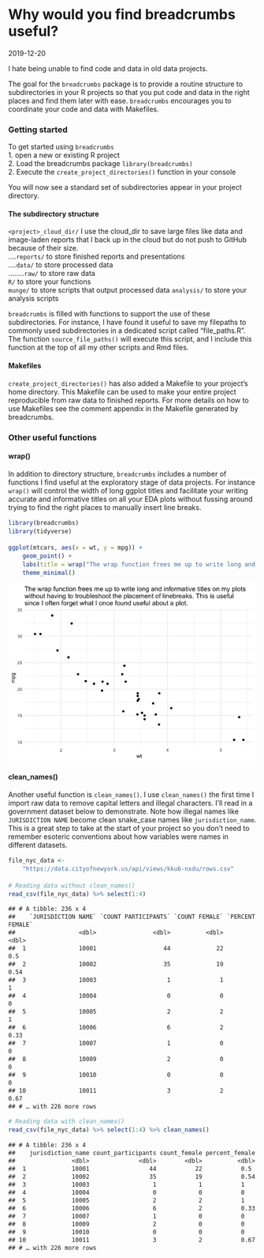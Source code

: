 Why would you find breadcrumbs useful?
================
2019-12-20

I hate being unable to find code and data in old data projects.

The goal for the `breadcrumbs` package is to provide a routine structure
to subdirectories in your R projects so that you put code and data in
the right places and find them later with ease. `breadcrumbs` encourages
you to coordinate your code and data with Makefiles.

### Getting started

To get started using `breadcrumbs`  
1\. open a new or existing R project  
2\. Load the breadcrumbs package `library(breadcrumbs)`  
2\. Execute the `create_project_directories()` function in your console

You will now see a standard set of subdirectories appear in your project
directory.

#### The subdirectory structure

`<project>_cloud_dir/` I use the cloud\_dir to save large files like
data and image-laden reports that I back up in the cloud but do not push
to GitHub because of their size.  
….`reports/` to store finished reports and presentations  
….`data/` to store processed data  
……..`raw/` to store raw data  
`R/` to store your functions  
`munge/` to store scripts that output processed data `analysis/` to
store your analysis scripts

`breadcrumbs` is filled with functions to support the use of these
subdirectories. For instance, I have found it useful to save my
filepaths to commonly used subdirectories in a dedicated script called
“file\_paths.R”. The function `source_file_paths()` will execute this
script, and I include this function at the top of all my other scripts
and Rmd files.

#### Makefiles

`create_project_directories()` has also added a Makefile to your
project’s home directory. This Makefile can be used to make your
entire project reproducible from raw data to finished reports. For more
details on how to use Makefiles see the comment appendix in the Makefile
generated by breadcrumbs.

### Other useful functions

#### wrap()

In addition to directory structure, `breadcrumbs` includes a number of
functions I find useful at the exploratory stage of data projects. For
instance `wrap()` will control the width of long ggplot titles and
facilitate your writing accurate and informative titles on all your EDA
plots without fussing around trying to find the right places to manually
insert line breaks.

``` r
library(breadcrumbs)
library(tidyverse)

ggplot(mtcars, aes(x = wt, y = mpg)) + 
    geom_point() + 
    labs(title = wrap("The wrap function frees me up to write long and informative titles on my plots without having to troubleshoot the placement of linebreaks. This is useful since I often forget what I once found useful about a plot.", 80)) + 
    theme_minimal()
```

![](README_files/figure-gfm/unnamed-chunk-1-1.png)<!-- -->

#### clean\_names()

Another useful function is `clean_names()`. I use `clean_names()` the
first time I import raw data to remove capital letters and illegal
characters. I’ll read in a government dataset below to demonstrate. Note
how illegal names like `JURISDICTION NAME` become clean snake\_case
names like `jurisdiction_name`. This is a great step to take at the
start of your project so you don’t need to remember esoteric conventions
about how variables were names in different datasets.

``` r
file_nyc_data <- 
    "https://data.cityofnewyork.us/api/views/kku6-nxdu/rows.csv"

# Reading data without clean_names()
read_csv(file_nyc_data) %>% select(1:4)
```

    ## # A tibble: 236 x 4
    ##    `JURISDICTION NAME` `COUNT PARTICIPANTS` `COUNT FEMALE` `PERCENT FEMALE`
    ##                  <dbl>                <dbl>          <dbl>            <dbl>
    ##  1               10001                   44             22             0.5 
    ##  2               10002                   35             19             0.54
    ##  3               10003                    1              1             1   
    ##  4               10004                    0              0             0   
    ##  5               10005                    2              2             1   
    ##  6               10006                    6              2             0.33
    ##  7               10007                    1              0             0   
    ##  8               10009                    2              0             0   
    ##  9               10010                    0              0             0   
    ## 10               10011                    3              2             0.67
    ## # … with 226 more rows

``` r
# Reading data with clean_names()
read_csv(file_nyc_data) %>% select(1:4) %>% clean_names()
```

    ## # A tibble: 236 x 4
    ##    jurisdiction_name count_participants count_female percent_female
    ##                <dbl>              <dbl>        <dbl>          <dbl>
    ##  1             10001                 44           22           0.5 
    ##  2             10002                 35           19           0.54
    ##  3             10003                  1            1           1   
    ##  4             10004                  0            0           0   
    ##  5             10005                  2            2           1   
    ##  6             10006                  6            2           0.33
    ##  7             10007                  1            0           0   
    ##  8             10009                  2            0           0   
    ##  9             10010                  0            0           0   
    ## 10             10011                  3            2           0.67
    ## # … with 226 more rows
